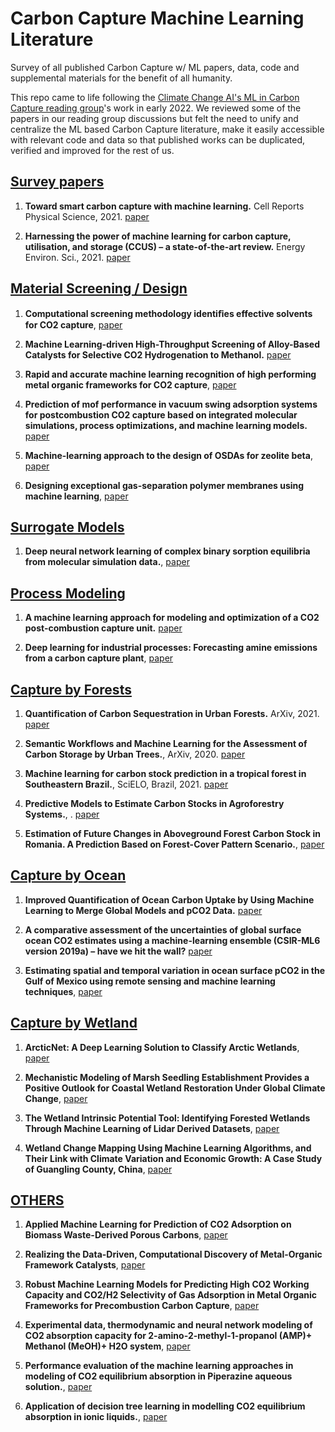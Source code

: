 # Carbon Capture Machine Learning Literature

Survey of all published Carbon Capture w/ ML papers, data, code and supplemental materials for the benefit of all humanity.

This repo came to life following the [Climate Change AI's ML in Carbon Capture reading group](https://www.climatechange.ai/)'s work in early 2022. We reviewed some of the papers in our reading group discussions but felt the need to unify and centralize the ML based Carbon Capture literature, make it easily accessible with relevant code and data so that published works can be duplicated, verified and improved for the rest of us. 

## [Survey papers](#content)

1. **Toward smart carbon capture with machine learning.** Cell Reports Physical Science, 2021. [paper](https://www.sciencedirect.com/science/article/pii/S2666386421000862)

1. **Harnessing the power of machine learning for carbon capture, utilisation, and storage (CCUS) – a state-of-the-art review.** Energy Environ. Sci., 2021. [paper](https://pubs.rsc.org/en/content/articlelanding/2021/ee/d1ee02395k)


## [Material Screening / Design](#content)

1. **Computational screening methodology identiﬁes effective solvents for CO2 capture**, [paper](https://www.nature.com/articles/s42004-022-00654-y.epdf)

1. **Machine Learning-driven High-Throughput Screening of Alloy-Based Catalysts for Selective CO2 Hydrogenation to Methanol.** [paper](https://pubs.acs.org/doi/full/10.1021/acsami.1c16696)

1. **Rapid and accurate machine learning recognition of high performing metal organic frameworks for CO2 capture**, [paper](https://pubs.acs.org/doi/abs/10.1021/jz501331m)

1. **Prediction of mof performance in vacuum swing adsorption systems for postcombustion CO2 capture based on integrated molecular simulations, process optimizations, and machine learning models.** [paper](https://pubs.acs.org/doi/10.1021/acs.est.9b07407)

1. **Machine-learning approach to the design of OSDAs for zeolite beta**, [paper](https://www.pnas.org/content/116/9/3413)

1. **Designing exceptional gas-separation polymer membranes using machine learning**, [paper](https://www.science.org/doi/10.1126/sciadv.aaz4301)



## [Surrogate Models](#content)

1. **Deep neural network learning of complex binary sorption equilibria from molecular simulation data.**, [paper](https://pubs.rsc.org/en/content/articlelanding/2019/SC/C8SC05340E)

## [Process Modeling](#content)

1. **A machine learning approach for modeling and optimization of a CO2 post-combustion capture unit.** [paper]( https://www.sciencedirect.com/science/article/abs/pii/S0360544220322209)

1. **Deep learning for industrial processes: Forecasting amine emissions from a carbon capture plant**, [paper](https://chemrxiv.org/engage/chemrxiv/article-details/611fb4011d1cc24b4bc8b0e1)

## [Capture by Forests](#content)

1. **Quantification of Carbon Sequestration in Urban Forests.**  ArXiv, 2021. [paper](https://arxiv.org/abs/2106.00182v2)

1. **Semantic Workflows and Machine Learning for the Assessment of Carbon Storage by Urban Trees.**, ArXiv, 2020. [paper](https://arxiv.org/abs/2009.10263)
 
1. **Machine learning for carbon stock prediction in a tropical forest in Southeastern Brazil.**, SciELO, Brazil, 2021. [paper](https://www.scielo.cl/scielo.php?pid=S0717-92002021000100131&script=sci_abstract&tlng=en)
 
1. **Predictive Models to Estimate Carbon Stocks in Agroforestry Systems.**, . [paper](https://www.mdpi.com/1999-4907/12/9/1240/htm)

1. **Estimation of Future Changes in Aboveground Forest Carbon Stock in Romania. A Prediction Based on Forest-Cover Pattern Scenario.**, [paper](https://www.mdpi.com/1999-4907/11/9/914)


## [Capture by Ocean](#content)

1. **Improved Quantification of Ocean Carbon Uptake by Using Machine Learning to Merge Global Models and pCO2 Data.** [paper](https://agupubs.onlinelibrary.wiley.com/doi/epdf/10.1029/2021MS002620)

1. **A comparative assessment of the uncertainties of global surface ocean CO2 estimates using a machine-learning ensemble (CSIR-ML6 version 2019a) – have we hit the wall?** [paper](https://gmd.copernicus.org/articles/12/5113/2019/gmd-12-5113-2019.pdf)

1. **Estimating spatial and temporal variation in ocean surface pCO2 in the Gulf of Mexico using remote sensing and machine learning techniques**, [paper](https://www.sciencedirect.com/science/article/pii/S0048969720344946)


## [Capture by Wetland](#content)

1. **ArcticNet: A Deep Learning Solution to Classify Arctic Wetlands**, [paper](https://arxiv.org/pdf/1906.00133.pdf)

1. **Mechanistic Modeling of Marsh Seedling Establishment Provides a Positive Outlook for Coastal Wetland Restoration Under Global Climate Change**, [paper](https://agupubs.onlinelibrary.wiley.com/doi/10.1029/2021GL095596)

1. **The Wetland Intrinsic Potential Tool: Identifying Forested Wetlands Through Machine Learning of Lidar Derived Datasets**, [paper](https://www.dnr.wa.gov/publications/bc_fpb_wiptoolfindings_20210811.pdf)

1. **Wetland Change Mapping Using Machine Learning Algorithms, and Their Link with Climate Variation and Economic Growth: A Case Study of Guangling County, China**, [paper](https://www.mdpi.com/2071-1050/14/1/439/pdf)




## [OTHERS](#content)

1. **Applied Machine Learning for Prediction of CO2 Adsorption on Biomass Waste-Derived Porous Carbons**, [paper](https://pubs.acs.org/doi/10.1021/acs.est.1c01849)

1. **Realizing the Data-Driven, Computational Discovery of Metal-Organic Framework Catalysts**, [paper](https://arxiv.org/abs/2108.06667)

1. **Robust Machine Learning Models for Predicting High CO2 Working Capacity and CO2/H2 Selectivity of Gas Adsorption in Metal Organic Frameworks for Precombustion Carbon Capture**, [paper](https://pubs.acs.org/doi/abs/10.1021/acs.jpcc.8b10644)

1. **Experimental data, thermodynamic and neural network modeling of CO2 absorption capacity for 2-amino-2-methyl-1-propanol (AMP)+ Methanol (MeOH)+ H2O system**, [paper](https://www.sciencedirect.com/science/article/pii/S1875510019303129)

1. **Performance evaluation of the machine learning approaches in modeling of CO2 equilibrium absorption in Piperazine aqueous solution.**, [paper](https://www.sciencedirect.com/science/article/abs/pii/S0167732217352066)

1. **Application of decision tree learning in modelling CO2 equilibrium absorption in ionic liquids.**, [paper](https://www.sciencedirect.com/science/article/abs/pii/S0167732217311947)

